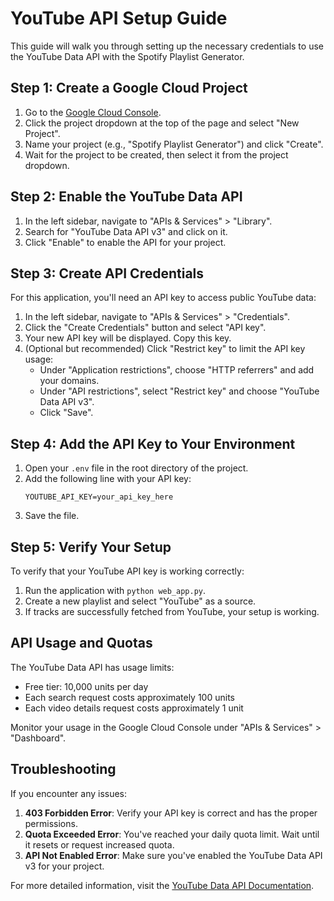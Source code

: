 # YouTube API Setup Guide

This guide will walk you through setting up the necessary credentials to use the YouTube Data API with the Spotify Playlist Generator.

## Step 1: Create a Google Cloud Project

1. Go to the [Google Cloud Console](https://console.cloud.google.com/).
2. Click the project dropdown at the top of the page and select "New Project".
3. Name your project (e.g., "Spotify Playlist Generator") and click "Create".
4. Wait for the project to be created, then select it from the project dropdown.

## Step 2: Enable the YouTube Data API

1. In the left sidebar, navigate to "APIs & Services" > "Library".
2. Search for "YouTube Data API v3" and click on it.
3. Click "Enable" to enable the API for your project.

## Step 3: Create API Credentials

For this application, you'll need an API key to access public YouTube data:

1. In the left sidebar, navigate to "APIs & Services" > "Credentials".
2. Click the "Create Credentials" button and select "API key".
3. Your new API key will be displayed. Copy this key.
4. (Optional but recommended) Click "Restrict key" to limit the API key usage:
   - Under "Application restrictions", choose "HTTP referrers" and add your domains.
   - Under "API restrictions", select "Restrict key" and choose "YouTube Data API v3".
   - Click "Save".

## Step 4: Add the API Key to Your Environment

1. Open your `.env` file in the root directory of the project.
2. Add the following line with your API key:
   ```
   YOUTUBE_API_KEY=your_api_key_here
   ```
3. Save the file.

## Step 5: Verify Your Setup

To verify that your YouTube API key is working correctly:

1. Run the application with `python web_app.py`.
2. Create a new playlist and select "YouTube" as a source.
3. If tracks are successfully fetched from YouTube, your setup is working.

## API Usage and Quotas

The YouTube Data API has usage limits:

- Free tier: 10,000 units per day
- Each search request costs approximately 100 units
- Each video details request costs approximately 1 unit

Monitor your usage in the Google Cloud Console under "APIs & Services" > "Dashboard".

## Troubleshooting

If you encounter any issues:

1. **403 Forbidden Error**: Verify your API key is correct and has the proper permissions.
2. **Quota Exceeded Error**: You've reached your daily quota limit. Wait until it resets or request increased quota.
3. **API Not Enabled Error**: Make sure you've enabled the YouTube Data API v3 for your project.

For more detailed information, visit the [YouTube Data API Documentation](https://developers.google.com/youtube/v3/getting-started).

<!-- explainer: This guide explains how to set up YouTube API access for fetching track data from YouTube channels and playlists -->
